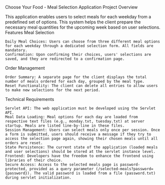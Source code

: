 Choose Your Food - Meal Selection Application
Project Overview

This application enables users to select meals for each weekday from a predefined set of options. This system helps the client prepare the necessary meal quantities for the upcoming week based on user selections.
Features
Meal Selection

    Daily Meal Choices: Users can choose from three different meal options for each weekday through a dedicated selection form. All fields are mandatory.
    Confirmation: Upon confirming their choices, users' selections are saved, and they are redirected to a confirmation page.

Order Management

    Order Summary: A separate page for the client displays the total number of meals ordered for each day, grouped by the meal type.
    Reset Functionality: The client can delete all entries to allow users to make new selections for the next period.

Technical Requirements

    Servlet API: The web application must be developed using the Servlet API.
    Meal Data Loading: Meal options for each day are loaded from respective text files (e.g., monday.txt, tuesday.txt) at server startup. Meals are listed line-by-line in these files.
    Session Management: Users can select meals only once per session. Once a form is submitted, users should receive a message if they try to access the selection page again, showing their chosen meals until all orders are reset.
    State Persistence: The current state of the application (loaded meals and user selections) should be stored at the servlet instance level.
    Frontend: Developers have the freedom to enhance the frontend using libraries of their choice.
    Secure Access: Access to the selected meals page is password-protected, provided as a query parameter (/selected-meals?password={password}). The valid password is loaded from a file (password.txt) during servlet initialization.
